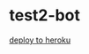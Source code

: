 # test2-bot

[deploy to heroku](https://dashboard.heroku.com/new?template=https://github.com/XDKiritos/test2-bot)
